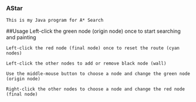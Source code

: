 ### AStar
	This is my Java program for A* Search
##Usage
	Left-click the green node (origin node) once to start searching and painting

	Left-click the red node (final node) once to reset the route (cyan nodes)

	Left-click the other nodes to add or remove black node (wall) 

	Use the middle-mouse button to choose a node and change the green node (origin node)

	Right-click the other nodes to choose a node and change the red node (final node)


